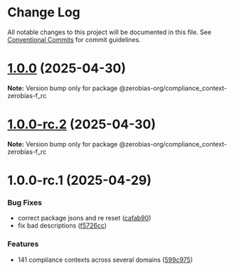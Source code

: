 # Change Log

All notable changes to this project will be documented in this file.
See [Conventional Commits](https://conventionalcommits.org) for commit guidelines.

# [1.0.0](https://github.com/zerobias-org/compliance_context/compare/@zerobias-org/compliance_context-zerobias-f_rc@1.0.0-rc.2...@zerobias-org/compliance_context-zerobias-f_rc@1.0.0) (2025-04-30)

**Note:** Version bump only for package @zerobias-org/compliance_context-zerobias-f_rc





# [1.0.0-rc.2](https://github.com/zerobias-org/compliance_context/compare/@zerobias-org/compliance_context-zerobias-f_rc@1.0.0-rc.1...@zerobias-org/compliance_context-zerobias-f_rc@1.0.0-rc.2) (2025-04-30)

**Note:** Version bump only for package @zerobias-org/compliance_context-zerobias-f_rc





# 1.0.0-rc.1 (2025-04-29)


### Bug Fixes

* correct package jsons and re reset ([cafab90](https://github.com/zerobias-org/compliance_context/commit/cafab90b3771e45ffeefa4ea2dca415266baa99f))
* fix bad descriptions ([f5726cc](https://github.com/zerobias-org/compliance_context/commit/f5726cc749df176f6d8e37f3d2ed07b1302f60e5))


### Features

* 141 compliance contexts across several domains ([599c975](https://github.com/zerobias-org/compliance_context/commit/599c975fcf3da5bbfffe4113c7f5f793e5231e68))
